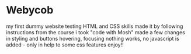 # Webycob
my first dummy website testing HTML and CSS skills 
made it by following instructions from the course i took "code with Mosh"
made a few changes in styling and buttons hovering, focusing 
nothing works, no javascript is added - only in help to some css features 
enjoy!!
